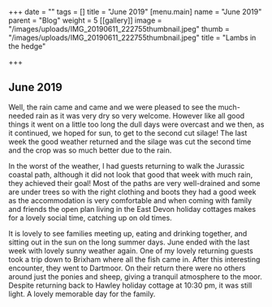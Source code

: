 +++
date = ""
tags = []
title = "June 2019"
[menu.main]
name = "June  2019"
parent = "Blog"
weight = 5
[[gallery]]
image = "/images/uploads/IMG_20190611_222755thumbnail.jpeg"
thumb = "/images/uploads/IMG_20190611_222755thumbnail.jpeg"
title = "Lambs in the hedge"

+++
## June 2019

Well, the rain came and came and we were pleased to see the much-needed rain as it was very dry so very welcome. However like all good things it went on a little too long the dull days were overcast and we then, as it continued, we hoped for sun, to get to the second cut silage! The last week the good weather returned and the silage was cut the second time and the crop was so much better due to the rain.

In the worst of the weather, I had guests returning to walk the Jurassic coastal path, although it did not look that good that week with much rain, they achieved their goal! Most of the paths are very well-drained and some are under trees so with the right clothing and boots they had a good week as the accommodation is very comfortable and when coming with family and friends the open plan living in the East Devon holiday cottages makes for a lovely social time, catching up on old times.

It is lovely to see families meeting up, eating and drinking together, and sitting out in the sun on the long summer days. June ended with the last week with lovely sunny weather again. One of my lovely returning guests took a trip down to Brixham where all the fish came in. After this interesting encounter, they went to Dartmoor. On their return there were no others around just the ponies and sheep, giving a tranquil atmosphere to the moor. Despite returning back to Hawley holiday cottage at 10:30 pm, it was still light. A lovely memorable day for the family.
